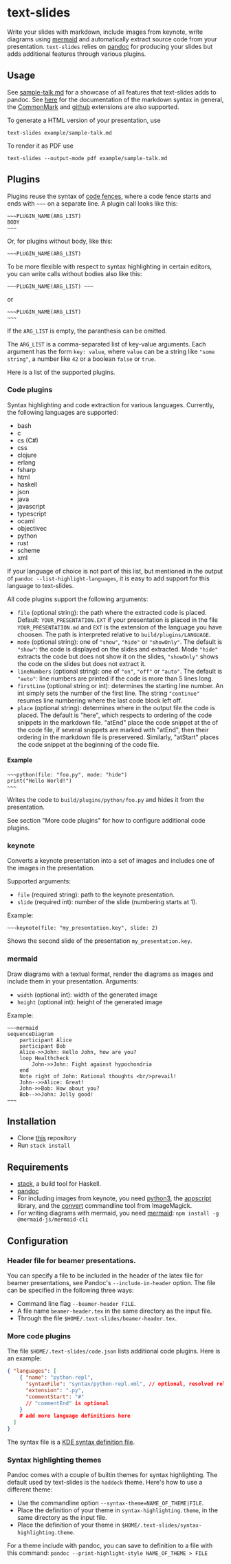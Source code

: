 # text-slides

Write your slides with markdown, include images from keynote, write diagrams using
[mermaid](https://mermaid-js.github.io/mermaid/#/) and automatically extract source code
from your presentation. `text-slides` relies on [pandoc](https://pandoc.org) for producing
your slides but adds additional features through various plugins.

## Usage

See [sample-talk.md](example/sample-talk.md) for a showcase of all features that text-slides
adds to pandoc. See [here](https://daringfireball.net/projects/markdown/) for the documentation
of the markdown syntax in general, the [CommonMark](https://commonmark.org) and
[github](https://github.github.com/gfm/) extensions are also supported.

To generate a HTML version of your presentation, use

~~~
text-slides example/sample-talk.md
~~~

To
render it as PDF use

~~~
text-slides --output-mode pdf example/sample-talk.md
~~~

## Plugins

Plugins reuse the syntax of [code fences](https://github.github.com/gfm/#code-fence), where
a code fence starts and ends with `~~~` on a separate line. A plugin call looks like this:

```
~~~PLUGIN_NAME(ARG_LIST)
BODY
~~~
```

Or, for plugins without body, like this:

```
~~~PLUGIN_NAME(ARG_LIST)
```

To be more flexible with respect to syntax highlighting in certain editors, you can write
calls without bodies also like this:

```
~~~PLUGIN_NAME(ARG_LIST) ~~~
```

or

```
~~~PLUGIN_NAME(ARG_LIST)
~~~
```

If the `ARG_LIST` is empty, the paranthesis can be omitted.

The `ARG_LIST` is a comma-separated list of key-value arguments. Each argument has the form
`key: value`, where `value` can be a string like `"some string"`, a number like `42` or a boolean
`false` or `true`.


Here is a list of the supported plugins.

### Code plugins

Syntax highlighting and code extraction for various languages. Currently, the following
languages are supported:

* bash
* c
* cs (C#)
* css
* clojure
* erlang
* fsharp
* html
* haskell
* json
* java
* javascript
* typescript
* ocaml
* objectivec
* python
* rust
* scheme
* xml

If your language of choice is not part of this list, but mentioned in the output of
`pandoc --list-highlight-languages`, it is easy to add support for this language to
text-slides.

All code plugins support the following arguments:

* `file` (optional string): the path where the extracted code is placed. Default:
`YOUR_PRESENTATION.EXT` if your presentation is placed in the file
`YOUR_PRESENTATION.md` and `EXT` is the extension of the language you have choosen. The
path is interpreted relative to `build/plugins/LANGUAGE`.
* `mode` (optional string): one of `"show"`, `"hide"` or `"showOnly"`. The default is `"show"`: the
code is displayed on the slides and extracted. Mode `"hide"` extracts the code but does not
show it on the slides, `"showOnly"` shows the code on the slides but does not extract it.
* `lineNumbers` (optional string): one of `"on"`, `"off"` or `"auto"`. The default is `"auto"`:
line numbers are printed if the code is more than 5 lines long.
* `firstLine` (optional string or int): determines the starting line number. An int simply sets
the number of the first line. The string `"continue"` resumes line numbering where
the last code block left off.
* `place` (optional string): determines where in the output file the code is placed.
The default is "here", which respects to ordering of the code snippets in the markdown file.
"atEnd" place the code snippet at the of the code file, if several snippets are marked with
"atEnd", then their ordering in the markdown file is preservered. Similarly, "atStart" places
the code snippet at the beginning of the code file.

#### Example

```
~~~python(file: "foo.py", mode: "hide")
print("Hello World!")
~~~
```

Writes the code to `build/plugins/python/foo.py` and hides it from the presentation.

See section "More code plugins" for how to configure additional code plugins.

### keynote

Converts a keynote presentation into a set of images and includes one of the images in the
presentation.

Supported arguments:

* `file` (required string): path to the keynote presentation.
* `slide` (required int): number of the slide (numbering starts at 1).

Example:

```
~~~keynote(file: "my_presentation.key", slide: 2)
```

Shows the second slide of the presentation `my_presentation.key`.


### mermaid

Draw diagrams with a textual format, render the diagrams as images and include them
in your presentation. Arguments:

* `width` (optional int): width of the generated image
* `height` (optional int): height of the generated image

Example:

```
~~~mermaid
sequenceDiagram
    participant Alice
    participant Bob
    Alice->>John: Hello John, how are you?
    loop Healthcheck
        John->>John: Fight against hypochondria
    end
    Note right of John: Rational thoughts <br/>prevail!
    John-->>Alice: Great!
    John->>Bob: How about you?
    Bob-->>John: Jolly good!
~~~
```

## Installation

* Clone [this](https://github.com/skogsbaer/text-slides) repository
* Run `stack install`

## Requirements

* [stack](https://docs.haskellstack.org/en/stable/README/), a build tool for Haskell.
* [pandoc](https://pandoc.org)
* For including images from keynote, you need [python3](https://www.python.org),
  the [appscript](https://pypi.org/project/appscript/) library, and the
  [convert](https://imagemagick.org) commandline tool from ImageMagick.
* For writing diagrams with mermaid, you need [mermaid](https://mermaid-js.github.io/mermaid/#/):
  `npm install -g @mermaid-js/mermaid-cli`

## Configuration

### Header file for beamer presentations.

You can specify a file to be included in the header of the latex file for beamer
presentations, see Pandoc's `--include-in-header` option. The file can be specified
in the following three ways:

- Command line flag `--beamer-header FILE`.
- A file name `beamer-header.tex` in the same directory as the input file.
- Through the file `$HOME/.text-slides/beamer-header.tex`.

### More code plugins

The file `$HOME/.text-slides/code.json` lists additional code plugins. Here is an example:

```json
{ "languages": [
    { "name": "python-repl",
      "syntaxFile": "syntax/python-repl.xml", // optional, resolved relatively to $HOME/.text-slides
      "extension": ".py",
      "commentStart": "#"
      // "commentEnd" is optional
    }
    # add more language definitions here
  ]
}
```

The syntax file is a
[KDE syntax definition file](https://docs.kde.org/stable5/en/applications/katepart/highlight.html).

### Syntax highlighting themes

Pandoc comes with a couple of builtin themes for syntax highlighting. The default used by
text-slides is the `haddock` theme. Here's how to use a different theme:

* Use the commandline option `--syntax-theme=NAME_OF_THEME|FILE`.
* Place the definition of your theme in `syntax-highlighting.theme`,
  in the same directory as the input file.
* Place the definition of your theme in `$HOME/.text-slides/syntax-highlighting.theme`.

For a theme include with pandoc, you can save to definition to a file with this command:
`pandoc --print-highlight-style NAME_OF_THEME > FILE`
